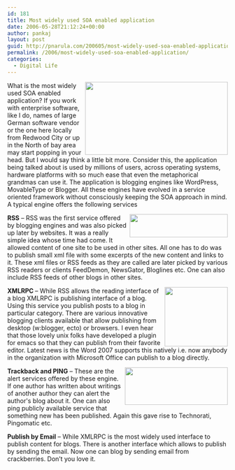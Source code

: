 ```yaml
---
id: 181
title: Most widely used SOA enabled application
date: 2006-05-28T21:12:24+00:00
author: pankaj
layout: post
guid: http://pnarula.com/200605/most-widely-used-soa-enabled-application/
permalink: /2006/most-widely-used-soa-enabled-application/
categories:
  - Digital Life
---
```

<img src="http://pnarula.com/images/bt/blogservices.png" align="right" height="167" width="326" />What is the most widely used SOA enabled application? If you work with enterprise software, like I do, names of large German software vendor or the one here locally from Redwood City or up in the North of bay area may start popping in your head. But I would say think a little bit more. Consider this, the application being talked about is used by millions of users, across operating systems, hardware platforms with so much ease that even the metaphorical grandmas can use it. The application is blogging engines like WordPress, MovableType or Blogger. All these engines have evolved in a service oriented framework without consciously keeping the SOA approach in mind. A typical engine offers the following services

<!--more-->


  
<span style="font-weight: bold"><img src="http://pnarula.com/images/bt/bloglines.gif" align="right" height="53" width="224" />RSS</span> &ndash; RSS was the first service offered by blogging engines and was also picked up later by websites. It was a really simple idea whose time had come. It allowed content of one site to be used in other sites. All one has to do was to publish small xml file with some excerpts of the new content and links to it. These xml files or RSS feeds as they are called are later picked by various RSS readers or clients FeedDemon, NewsGator, Bloglines etc. One can also include RSS feeds of other blogs in other sites.
  
<span style="font-weight: bold"><img src="http://pnarula.com/images/bt/performancing.png" align="right" height="136" width="144" />XMLRPC </span> &#8211; While RSS allows the reading interface of a blog XMLRPC is publishing interface of a blog. Using this service you publish posts to a blog in particular category. There are various innovative blogging clients available that allow publishing from desktop (w:blogger, ecto) or browsers. I even hear that those lovely unix folks have developed a plugin for emacs so that they can publish from their favorite editor. Latest news is the Word 2007 supports this natively i.e. now anybody in the organization with Microsoft Office can publish to a blog directly.
  
<span style="font-weight: bold"><img src="http://pnarula.com/images/bt/tecnorati.gif" align="right" height="86" width="235" />Trackback and PING</span> &ndash; These are the alert services offered by these engine. If one author has written about writings of another author they can alert the author's blog about it. One can also ping publicly available service that something new has been published. Again this gave rise to Technorati, Pingomatic etc.
  
<span style="font-weight: bold">Publish by Email</span> &ndash; While XMLRPC is the most widely used interface to publish content for blogs. There is another interface which allows to publish by sending the email. Now one can blog by sending email from crackberries. Don&rsquo;t you love it.